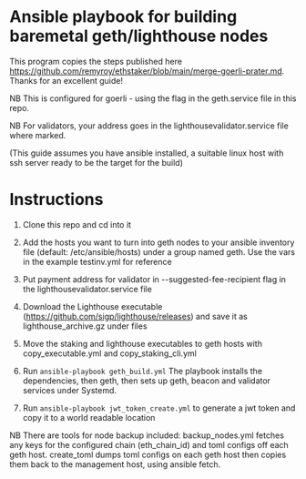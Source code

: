 # Ansible playbook for building baremetal geth/lighthouse nodes


This program copies the steps published here https://github.com/remyroy/ethstaker/blob/main/merge-goerli-prater.md. Thanks for an excellent guide!

NB This is configured for goerli - using the flag in the geth.service file in this repo.

NB For validators, your address goes in the lighthousevalidator.service file where marked. 

(This guide assumes you have ansible installed, a suitable linux host with ssh server ready to be the target for the build) 

# Instructions

1. Clone this repo and cd into it

2. Add the hosts you want to turn into geth nodes to your ansible inventory file (default: /etc/ansible/hosts) under a group named geth. Use the vars in the example testinv.yml for reference 

3. Put payment address for validator in --suggested-fee-recipient flag in the lighthousevalidator.service file

4. Download the Lighthouse executable (https://github.com/sigp/lighthouse/releases) and save it as lighthouse_archive.gz under files 

5. Move the staking and lighthouse executables to geth hosts with copy_executable.yml and copy_staking_cli.yml

6. Run `ansible-playbook geth_build.yml` The playbook installs the dependencies, then geth, then sets up geth, beacon and validator services under Systemd.

7. Run `ansible-playbook jwt_token_create.yml` to generate a jwt token and copy it to a world readable location

NB There are tools for node backup included: backup_nodes.yml fetches any keys for the configured chain (eth_chain_id) and toml configs off each geth host. create_toml dumps toml configs on each geth host then copies them back to the management host, using ansible fetch. 
